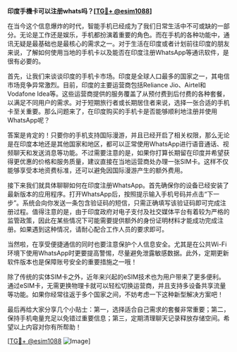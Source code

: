**印度手機卡可以注册whats吗？[[TG💪+ @esim1088](https://t.me/s/esim1088)]**

在当今这个信息爆炸的时代，智能手机已经成为了我们日常生活中不可或缺的一部分。无论是工作还是娱乐，手机都扮演着重要的角色。而在手机的各种功能中，通讯无疑是最基础也是最核心的需求之一。对于生活在印度或者计划前往印度的朋友来说，了解如何使用当地的手机卡以及能否在印度注册WhatsApp等通讯软件，是很有必要的。

首先，让我们来谈谈印度的手机卡市场。印度是全球人口最多的国家之一，其电信市场竞争异常激烈。目前，印度的主要运营商包括Reliance Jio、Airtel和Vodafone Idea等。这些运营商提供的服务覆盖了从预付费到后付费的各种套餐，以满足不同用户的需求。对于短期旅行者或长期居住者来说，选择一张合适的手机卡至关重要。那么问题来了，在印度购买的手机卡是否能够顺利地注册并使用WhatsApp呢？

答案是肯定的！只要你的手机支持国际漫游，并且已经开启了相关权限，那么无论是在印度本地还是其他国家和地区，都可以正常使用WhatsApp进行语音通话、视频聊天和发送消息等功能。不过需要注意的是，如果你打算长期留在印度并希望获得更优惠的价格和服务质量，建议直接在当地运营商处办理一张SIM卡。这样不仅能够享受本地资费标准，还可以避免因国际漫游产生的额外费用。

接下来我们就具体聊聊如何在印度注册WhatsApp。首先确保你的设备已经安装了最新版本的应用程序。打开WhatsApp后，按照提示输入手机号码并点击“下一步”。系统会向你发送一条包含验证码的短信，只需正确填写该验证码即可完成注册过程。值得注意的是，由于印度政府对电子支付及社交媒体平台有着较为严格的监管政策，因此在某些情况下可能需要提供额外的身份证明材料才能成功完成注册。如果遇到这种情况，请耐心配合工作人员的要求即可。

当然啦，在享受便捷通信的同时也要注意保护个人信息安全。尤其是在公共Wi-Fi环境下使用WhatsApp时更要提高警惕，尽量避免泄露敏感数据。此外，定期更新软件版本也是保障账号安全的重要措施之一哦！

除了传统的实体SIM卡之外，近年来兴起的eSIM技术也为用户带来了更多便利。通过eSIM卡，无需更换物理卡就可以轻松切换运营商，并且支持多设备共享流量等功能。如果你经常往返于多个国家之间，不妨考虑一下这种新型解决方案吧！

最后再给大家分享几个小贴士：第一，选择适合自己需求的套餐非常重要；第二，保持手机电量充足以免错过重要信息；第三，定期清理聊天记录释放存储空间。希望以上内容对你有所帮助！

[[TG💪+ @esim1088](https://t.me/s/esim1088) ![Image](https://i.postimg.cc/4NQfJmqS/Snipaste-2025-05-13-00-14-12.png)]